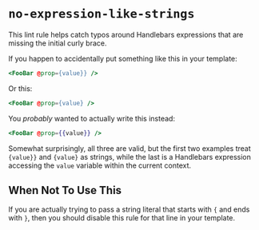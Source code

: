 # `no-expression-like-strings`

This lint rule helps catch typos around Handlebars expressions that are missing the initial curly brace.

If you happen to accidentally put something like this in your template:

```handlebars
<FooBar @prop={value}} />
```

Or this:

```handlebars
<FooBar @prop={value} />
```

You _probably_ wanted to actually write this instead:

```handlebars
<FooBar @prop={{value}} />
```

Somewhat surprisingly, all three are valid, but the first two examples treat `{value}}` and `{value}` as strings, while the last is a Handlebars expression accessing the `value` variable within the current context.

## When Not To Use This

If you are actually trying to pass a string literal that starts with `{` and ends with `}`, then you should disable this rule for that line in your template.
